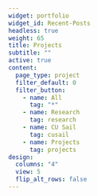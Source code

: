 ```yaml
---
widget: portfolio
widget_id: Recent-Posts
headless: true
weight: 65
title: Projects
subtitle: ""
active: true
content:
  page_type: project
  filter_default: 0
  filter_button:
    - name: All
      tag: "*"
    - name: Research
      tag: research
    - name: CU Sail
      tag: cusail
    - name: Projects
      tag: projects
design:
  columns: "4"
  view: 5
  flip_alt_rows: false
---
```

